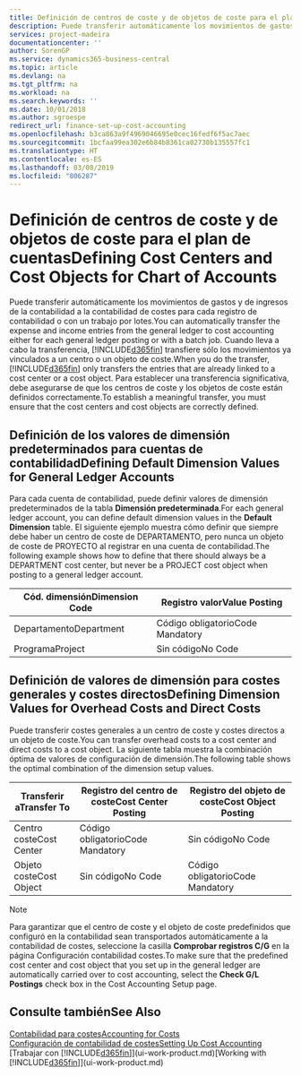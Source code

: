 ```yaml
---
title: Definición de centros de coste y de objetos de coste para el plan de cuentas | Documentos de Microsoft
description: Puede transferir automáticamente los movimientos de gastos y de ingresos de la contabilidad a la contabilidad de costes para cada registro de contabilidad o con un trabajo por lotes. Cuando lleva a cabo la transferencia, el sistema transfiere sólo los movimientos ya vinculados a un centro o un objeto de coste. Para establecer una transferencia significativa, debe asegurarse de que los centros de coste y los objetos de coste están definidos correctamente.
services: project-madeira
documentationcenter: ''
author: SorenGP
ms.service: dynamics365-business-central
ms.topic: article
ms.devlang: na
ms.tgt_pltfrm: na
ms.workload: na
ms.search.keywords: ''
ms.date: 10/01/2018
ms.author: sgroespe
redirect_url: finance-set-up-cost-accounting
ms.openlocfilehash: b3ca863a9f4969046695e0cec16fedf6f5ac7aec
ms.sourcegitcommit: 1bcfaa99ea302e6b84b8361ca02730b135557fc1
ms.translationtype: HT
ms.contentlocale: es-ES
ms.lasthandoff: 03/08/2019
ms.locfileid: "806287"
---
```

# <a name="defining-cost-centers-and-cost-objects-for-chart-of-accounts"></a><span data-ttu-id="7259f-105">Definición de centros de coste y de objetos de coste para el plan de cuentas</span><span class="sxs-lookup"><span data-stu-id="7259f-105">Defining Cost Centers and Cost Objects for Chart of Accounts</span></span>
<span data-ttu-id="7259f-106">Puede transferir automáticamente los movimientos de gastos y de ingresos de la contabilidad a la contabilidad de costes para cada registro de contabilidad o con un trabajo por lotes.</span><span class="sxs-lookup"><span data-stu-id="7259f-106">You can automatically transfer the expense and income entries from the general ledger to cost accounting either for each general ledger posting or with a batch job.</span></span> <span data-ttu-id="7259f-107">Cuando lleva a cabo la transferencia, [!INCLUDE[d365fin](includes/d365fin_md.md)] transfiere sólo los movimientos ya vinculados a un centro o un objeto de coste.</span><span class="sxs-lookup"><span data-stu-id="7259f-107">When you do the transfer, [!INCLUDE[d365fin](includes/d365fin_md.md)] only transfers the entries that are already linked to a cost center or a cost object.</span></span> <span data-ttu-id="7259f-108">Para establecer una transferencia significativa, debe asegurarse de que los centros de coste y los objetos de coste están definidos correctamente.</span><span class="sxs-lookup"><span data-stu-id="7259f-108">To establish a meaningful transfer, you must ensure that the cost centers and cost objects are correctly defined.</span></span>  

## <a name="defining-default-dimension-values-for-general-ledger-accounts"></a><span data-ttu-id="7259f-109">Definición de los valores de dimensión predeterminados para cuentas de contabilidad</span><span class="sxs-lookup"><span data-stu-id="7259f-109">Defining Default Dimension Values for General Ledger Accounts</span></span>  
<span data-ttu-id="7259f-110">Para cada cuenta de contabilidad, puede definir valores de dimensión predeterminados de la tabla **Dimensión predeterminada**.</span><span class="sxs-lookup"><span data-stu-id="7259f-110">For each general ledger account, you can define default dimension values in the **Default Dimension** table.</span></span> <span data-ttu-id="7259f-111">El siguiente ejemplo muestra cómo definir que siempre debe haber un centro de coste de DEPARTAMENTO, pero nunca un objeto de coste de PROYECTO al registrar en una cuenta de contabilidad.</span><span class="sxs-lookup"><span data-stu-id="7259f-111">The following example shows how to define that there should always be a DEPARTMENT cost center, but never be a PROJECT cost object when posting to a general ledger account.</span></span>  

|<span data-ttu-id="7259f-112">**Cód. dimensión**</span><span class="sxs-lookup"><span data-stu-id="7259f-112">**Dimension Code**</span></span>|<span data-ttu-id="7259f-113">**Registro valor**</span><span class="sxs-lookup"><span data-stu-id="7259f-113">**Value Posting**</span></span>|  
|------------------------------------------|-----------------------------------------|  
|<span data-ttu-id="7259f-114">Departamento</span><span class="sxs-lookup"><span data-stu-id="7259f-114">Department</span></span>|<span data-ttu-id="7259f-115">Código obligatorio</span><span class="sxs-lookup"><span data-stu-id="7259f-115">Code Mandatory</span></span>|  
|<span data-ttu-id="7259f-116">Programa</span><span class="sxs-lookup"><span data-stu-id="7259f-116">Project</span></span>|<span data-ttu-id="7259f-117">Sin código</span><span class="sxs-lookup"><span data-stu-id="7259f-117">No Code</span></span>|  

## <a name="defining-dimension-values-for-overhead-costs-and-direct-costs"></a><span data-ttu-id="7259f-118">Definición de valores de dimensión para costes generales y costes directos</span><span class="sxs-lookup"><span data-stu-id="7259f-118">Defining Dimension Values for Overhead Costs and Direct Costs</span></span>  
 <span data-ttu-id="7259f-119">Puede transferir costes generales a un centro de coste y costes directos a un objeto de coste.</span><span class="sxs-lookup"><span data-stu-id="7259f-119">You can transfer overhead costs to a cost center and direct costs to a cost object.</span></span> <span data-ttu-id="7259f-120">La siguiente tabla muestra la combinación óptima de valores de configuración de dimensión.</span><span class="sxs-lookup"><span data-stu-id="7259f-120">The following table shows the optimal combination of the dimension setup values.</span></span>  

|<span data-ttu-id="7259f-121">Transferir a</span><span class="sxs-lookup"><span data-stu-id="7259f-121">Transfer To</span></span>|<span data-ttu-id="7259f-122">Registro del centro de coste</span><span class="sxs-lookup"><span data-stu-id="7259f-122">Cost Center Posting</span></span>|<span data-ttu-id="7259f-123">Registro del objeto de coste</span><span class="sxs-lookup"><span data-stu-id="7259f-123">Cost Object Posting</span></span>|  
|-----------------|-------------------------|-------------------------|  
|<span data-ttu-id="7259f-124">Centro coste</span><span class="sxs-lookup"><span data-stu-id="7259f-124">Cost Center</span></span>|<span data-ttu-id="7259f-125">Código obligatorio</span><span class="sxs-lookup"><span data-stu-id="7259f-125">Code Mandatory</span></span>|<span data-ttu-id="7259f-126">Sin código</span><span class="sxs-lookup"><span data-stu-id="7259f-126">No Code</span></span>|  
|<span data-ttu-id="7259f-127">Objeto coste</span><span class="sxs-lookup"><span data-stu-id="7259f-127">Cost Object</span></span>|<span data-ttu-id="7259f-128">Sin código</span><span class="sxs-lookup"><span data-stu-id="7259f-128">No Code</span></span>|<span data-ttu-id="7259f-129">Código obligatorio</span><span class="sxs-lookup"><span data-stu-id="7259f-129">Code Mandatory</span></span>|  

> [!NOTE]  
>  <span data-ttu-id="7259f-130">Para garantizar que el centro de coste y el objeto de coste predefinidos que configuró en la contabilidad sean transportados automáticamente a la contabilidad de costes, seleccione la casilla **Comprobar registros C/G** en la página Configuración contabilidad costes.</span><span class="sxs-lookup"><span data-stu-id="7259f-130">To make sure that the predefined cost center and cost object that you set up in the general ledger are automatically carried over to cost accounting, select the **Check G/L Postings** check box in the Cost Accounting Setup page.</span></span>  

## <a name="see-also"></a><span data-ttu-id="7259f-131">Consulte también</span><span class="sxs-lookup"><span data-stu-id="7259f-131">See Also</span></span>  
[<span data-ttu-id="7259f-132">Contabilidad para costes</span><span class="sxs-lookup"><span data-stu-id="7259f-132">Accounting for Costs</span></span>](finance-manage-cost-accounting.md)  
[<span data-ttu-id="7259f-133">Configuración de contabilidad de costes</span><span class="sxs-lookup"><span data-stu-id="7259f-133">Setting Up Cost Accounting</span></span>](finance-set-up-cost-accounting.md)  
<span data-ttu-id="7259f-134">[Trabajar con [!INCLUDE[d365fin](includes/d365fin_md.md)]](ui-work-product.md)</span><span class="sxs-lookup"><span data-stu-id="7259f-134">[Working with [!INCLUDE[d365fin](includes/d365fin_md.md)]](ui-work-product.md)</span></span>
